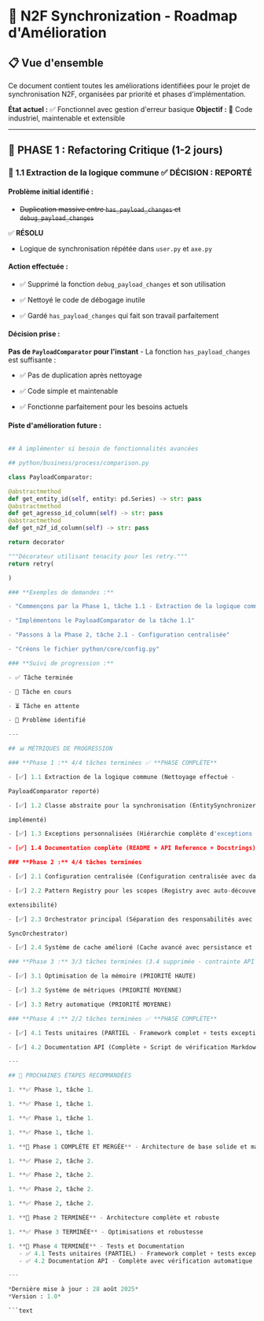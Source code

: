 # 🚀 N2F Synchronization - Roadmap d'Amélioration

## 📋 Vue d'ensemble

Ce document contient toutes les améliorations identifiées pour le projet de
synchronisation N2F, organisées par priorité et phases d'implémentation.

**État actuel :** ✅ Fonctionnel avec gestion d'erreur basique
**Objectif :** 🎯 Code industriel, maintenable et extensible

---

## 🎯 PHASE 1 : Refactoring Critique (1-2 jours)

### 🔧 **1.1 Extraction de la logique commune** ✅ **DÉCISION : REPORTÉ**

#### **Problème initial identifié :**

- ~~Duplication massive entre `has_payload_changes` et `debug_payload_changes`~~

✅ **RÉSOLU**

- Logique de synchronisation répétée dans `user.py` et `axe.py`

#### **Action effectuée :**

- ✅ Supprimé la fonction `debug_payload_changes` et son utilisation

- ✅ Nettoyé le code de débogage inutile

- ✅ Gardé `has_payload_changes` qui fait son travail parfaitement

#### **Décision prise :**

**Pas de `PayloadComparator` pour l'instant** - La fonction
`has_payload_changes` est suffisante :

- ✅ Pas de duplication après nettoyage

- ✅ Code simple et maintenable

- ✅ Fonctionne parfaitement pour les besoins actuels

#### **Piste d'amélioration future :**

```python

## À implémenter si besoin de fonctionnalités avancées

## python/business/process/comparison.py

class PayloadComparator:

@abstractmethod
def get_entity_id(self, entity: pd.Series) -> str: pass
@abstractmethod
def get_agresso_id_column(self) -> str: pass
@abstractmethod
def get_n2f_id_column(self) -> str: pass

return decorator

"""Décorateur utilisant tenacity pour les retry."""
return retry(

)

### **Exemples de demandes :**

- "Commençons par la Phase 1, tâche 1.1 - Extraction de la logique commune"

- "Implémentons le PayloadComparator de la tâche 1.1"

- "Passons à la Phase 2, tâche 2.1 - Configuration centralisée"

- "Créons le fichier python/core/config.py"

### **Suivi de progression :**

- ✅ Tâche terminée

- 🔄 Tâche en cours

- ⏳ Tâche en attente

- 🚨 Problème identifié

---

## 📊 MÉTRIQUES DE PROGRESSION

### **Phase 1 :** 4/4 tâches terminées ✅ **PHASE COMPLÈTE**

- [✅] 1.1 Extraction de la logique commune (Nettoyage effectué -

PayloadComparator reporté)

- [✅] 1.2 Classe abstraite pour la synchronisation (EntitySynchronizer

implémenté)

- [✅] 1.3 Exceptions personnalisées (Hiérarchie complète d'exceptions créée)

- [✅] 1.4 Documentation complète (README + API Reference + Docstrings)

### **Phase 2 :** 4/4 tâches terminées

- [✅] 2.1 Configuration centralisée (Configuration centralisée avec dataclasses)

- [✅] 2.2 Pattern Registry pour les scopes (Registry avec auto-découverte et

extensibilité)

- [✅] 2.3 Orchestrator principal (Séparation des responsabilités avec

SyncOrchestrator)

- [✅] 2.4 Système de cache amélioré (Cache avancé avec persistance et métriques)

### **Phase 3 :** 3/3 tâches terminées (3.4 supprimée - contrainte API N2F)

- [✅] 3.1 Optimisation de la mémoire (PRIORITÉ HAUTE)

- [✅] 3.2 Système de métriques (PRIORITÉ MOYENNE)

- [✅] 3.3 Retry automatique (PRIORITÉ MOYENNE)

### **Phase 4 :** 2/2 tâches terminées ✅ **PHASE COMPLÈTE**

- [✅] 4.1 Tests unitaires (PARTIEL - Framework complet + tests exceptions)

- [✅] 4.2 Documentation API (Complète + Script de vérification Markdown)

---

## 🎯 PROCHAINES ÉTAPES RECOMMANDÉES

1. **✅ Phase 1, tâche 1.

1. **✅ Phase 1, tâche 1.

1. **✅ Phase 1, tâche 1.

1. **✅ Phase 1, tâche 1.

1. **🎉 Phase 1 COMPLÈTE ET MERGÉE** - Architecture de base solide et maintenable

1. **✅ Phase 2, tâche 2.

1. **✅ Phase 2, tâche 2.

1. **✅ Phase 2, tâche 2.

1. **✅ Phase 2, tâche 2.

1. **🎉 Phase 2 TERMINÉE** - Architecture complète et robuste

1. **✅ Phase 3 TERMINÉE** - Optimisations et robustesse

1. **🎉 Phase 4 TERMINÉE** - Tests et Documentation
   - ✅ 4.1 Tests unitaires (PARTIEL) - Framework complet + tests exceptions
   - ✅ 4.2 Documentation API - Complète avec vérification automatique Markdown

---

*Dernière mise à jour : 28 août 2025*
*Version : 1.0*

```text
